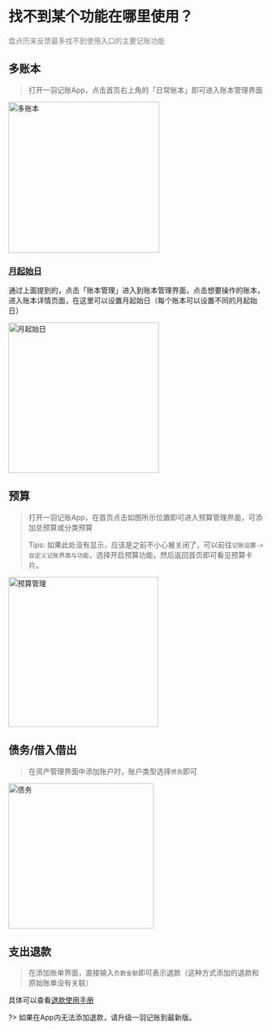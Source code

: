 # 找不到某个功能在哪里使用？

<font color=gray>盘点历来反馈最多找不到使用入口的主要记账功能</font>

## 多账本

> 打开一羽记账App，点击首页右上角的「日常账本」即可进入账本管理界面

<img title="" src="https://s1.ax1x.com/2023/02/01/pSDC5bq.jpg" alt="多账本" width="297">

### [月起始日](/doc/pro/start-day-of-month.md)

通过上面提到的，点击「账本管理」进入到账本管理界面，点击想要操作的账本，进入账本详情页面，在这里可以设置月起始日（每个账本可以设置不同的月起始日）

<img src="https://s1.ax1x.com/2023/02/18/pSLlmfP.jpg" title="" alt="月起始日" width="296">

## 预算

> 打开一羽记账App，在首页点击如图所示位置即可进入预算管理界面，可添加总预算或分类预算
> 
> Tips: 如果此处没有显示，应该是之前不小心被关闭了，可以前往`记账设置->自定义记账界面与功能`，选择开启预算功能，然后返回首页即可看见预算卡片。

<img title="" src="https://s1.ax1x.com/2023/02/01/pSDC4rn.jpg" alt="预算管理" width="295">

## 债务/借入借出

> 在资产管理界面中添加账户时，账户类型选择`债务`即可

<img src="https://s1.ax1x.com/2023/02/01/pSDChKs.jpg" title="" alt="债务" width="286">

## 支出退款

> 在添加账单界面，直接输入`负数金额`即可表示退款（这种方式添加的退款和原始账单没有关联）

具体可以查看[退款使用手册](/doc/func/refund.md)

?> 如果在App内无法添加退款，请升级一羽记账到最新版。